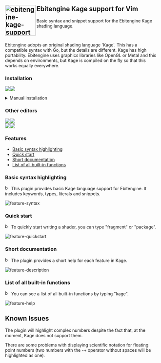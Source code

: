 ## <img align="left" width="100px" src="https://user-images.githubusercontent.com/19890545/179967638-6b0e4e7d-7f8c-412a-b87d-47ba8e694477.png" alt="ebitengine-kage-support" /> Ebitengine Kage support for Vim

Basic syntax and snippet support for the Ebitengine Kage shading language. 

<br>

Ebitengine adopts an original shading language 'Kage'. This has a compatible syntax with Go, but the details are different. Kage has high portability. Ebitengine uses graphics libraries like OpenGL or Metal and this depends on environments, but Kage is compiled on the fly so that this works equally everywhere.

### Installation

[![](https://img.shields.io/badge/get%20it%20from-555555?style=for-the-badge&logo=vim&logoColor=60b371)![](https://img.shields.io/badge/vim.org-60b371?style=for-the-badge)](https://www.vim.org/scripts/script.php?script_id=6021)

<details><summary>Manual installation</summary><br>
  
  Make sure you are using `vim > 8.0.2` with `python3` support. Building the latest version of vim:

  ```
  git clone https://github.com/vim/vim.git
  cd vim/src/
  ./configure --enable-python3interp
  make
  sudo make install
  ```

  Install `vim-plug` plugin manager:

  ```
  curl -fLo ~/.vim/autoload/plug.vim --create-dirs \
  https://raw.githubusercontent.com/junegunn/vim-plug/master/plug.vim
  ```

  Install `vim-easycomplete` and `ultisnips` to support hints and snippets:

  ```vim
  Plug 'jayli/vim-easycomplete'
  Plug 'SirVer/ultisnips'
  ```

  Install `sedyh/ebitengine-kage-vim` to enable syntax highlighting and snippet support for Kage:

  ```vim
  Plug 'sedyh/ebitengine-kage-vim'
  ```
  
</details>

### Other editors

[![](https://img.shields.io/badge/source-555555?style=for-the-badge&logo=sublimetext&logoColor=ba9759)](https://github.com/sedyh/ebitengine-kage-sublime)[![](https://img.shields.io/badge/download-ba9759?style=for-the-badge)](https://packagecontrol.io)<br>
[![](https://img.shields.io/badge/source-555555?style=for-the-badge&logo=visualstudiocode&logoColor=72a9d4)](https://github.com/sedyh/ebitengine-kage-vscode)[![](https://img.shields.io/badge/download-72a9d4?style=for-the-badge)](https://marketplace.visualstudio.com/items?itemName=sedyh.ebitengine-kage)


### Features

- [Basic syntax highlighting](#basic-syntax-highlighting)
- [Quick start](#quick-start)
- [Short documentation](#short-documentation)
- [List of all built-in functions](#list-of-all-built-in-functions)

### Basic syntax highlighting

<a href="#features"><img src="https://user-images.githubusercontent.com/19890545/150034365-6561ab71-5cb4-466f-996c-ae4204ef7c12.png" alt="back" title="back" width="16px"/></a> This plugin provides basic Kage language support for Ebitengine. It includes keywords, types, literals and snippets.

![feature-syntax](https://user-images.githubusercontent.com/19890545/179100567-bcd809b1-d9b1-48e3-830a-55259feb463a.png)

### Quick start

<a href="#features"><img src="https://user-images.githubusercontent.com/19890545/150034365-6561ab71-5cb4-466f-996c-ae4204ef7c12.png" alt="back" title="back" width="16px"/></a> To quickly start writing a shader, you can type "fragment" or "package".

![feature-quickstart](https://user-images.githubusercontent.com/19890545/179321074-51b8bdf4-07d6-4ab9-b14d-8c201564becc.png)

### Short documentation

<a href="#features"><img src="https://user-images.githubusercontent.com/19890545/150034365-6561ab71-5cb4-466f-996c-ae4204ef7c12.png" alt="back" title="back" width="16px"/></a> The plugin provides a short help for each feature in Kage.

![feature-description](https://user-images.githubusercontent.com/19890545/179321166-23841d30-8e30-4784-9f53-d5067cf57463.png)

### List of all built-in functions

<a href="#features"><img src="https://user-images.githubusercontent.com/19890545/150034365-6561ab71-5cb4-466f-996c-ae4204ef7c12.png" alt="back" title="back" width="16px"/></a> You can see a list of all built-in functions by typing "kage".

![feature-help](https://user-images.githubusercontent.com/19890545/179321661-059ae3ca-f69e-4640-a213-ec3287b801b4.png)

## Known Issues

The plugin will highlight complex numbers despite the fact that, at the moment, Kage does not support them.

There are some problems with displaying scientific notation for floating point numbers (two numbers with the -+ operator without spaces will be highlighted as one).

